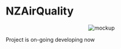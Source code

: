 # NZAirQuality

<p align="center">
<img src="https://github.com/iceman201/NZAirQuality/blob/master/Iphone_1.png?raw=true" alt="mockup"/>
</p>

Project is on-going developing now
